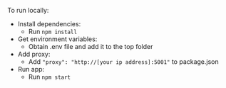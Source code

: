 To run locally:

  - Install dependencies:
    - Run `npm install`
  - Get environment variables:
    - Obtain .env file and add it to the top folder
  - Add proxy:
    - Add `"proxy": "http://[your ip address]:5001"` to package.json
  - Run app:
    - Run `npm start`